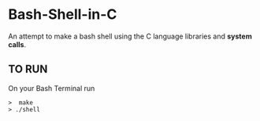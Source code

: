 # Bash-Shell-in-C
An attempt to make a bash shell using the C language libraries and **system calls**.

## TO RUN
On your Bash Terminal run
```
>  make
> ./shell
```
